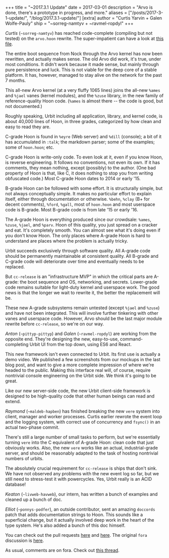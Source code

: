 +++
title = "~2017.3.1 Update"
date = 2017-03-01
description = "Arvo is done, there's a prototype in progress, and more."
aliases = ["/posts/2017-3-1-update/", "/blog/2017.3.1-update/"]
[extra]
author = "Curtis Yarvin + Galen Wolfe-Pauly"
ship = "~sorreg-namtyv + ~ravmel-ropdyl"
+++

*Curtis* (`~sorreg-namtyv`) has reached code-complete (compiling but not tested) on
the `arvo.hoon` rewrite.  The super-impatient can have a look at
[this file](https://github.com/cgyarvin/arvo/blob/revere-ivory/sys/parv.hoon).

The entire boot sequence from Nock through the Arvo kernel has now been rewritten,
and actually makes sense.  The old Arvo did work, it's true, under most
conditions.  It didn't work because it made sense, but mainly through pure
persistence and luck.  This is not viable for the deep core of a stable platform.
It has, however, managed to stay alive on the network for the past 7 months.

This all-new Arvo kernel (at a very fluffy 1065 lines) joins the all-new `%ames`
and `%jael` vanes (kernel modules), and the `%zuse` library, in the new family of
reference-quality Hoon code.  (`%ames` is almost there -- the code is good, but not
documented.)

Roughly speaking, Urbit including all application, library, and kernel code, is
about 40,000 lines of Hoon, in three grades, categorized by how clean and easy to
read they are.

C-grade Hoon is found in `%eyre` (Web server) and `%dill` (console); a bit of it
has accumulated in `:talk`; the markdown parser; some of the examples; some of
`hoon.hoon`; etc.

C-grade Hoon is write-only code.  To even look at it, even if you know Hoon, is
reverse engineering.  It follows no conventions, not even its own.  If it has
comments, they mean nothing, except (possibly) to the author.  (One bad property of
Hoon is that, like C, it does nothing to stop you from writing obfuscated code.)
Most C-grade Hoon dates to 2014 or early '15.

B-grade Hoon can be followed with some effort.  It is structurally simple, but not
always conceptually simple.  It makes no particular effort to explain itself,
either through documentation or otherwise.  `%behn`, `%clay` (B+ for decent
comments), `%ford`, `%gall`, most of `hoon.hoon` and most userspace code is
B-grade.  Most B-grade code is from late '15 or early '16.

The A-grade Hoon is everything produced since our crowdsale: `%ames`, `%zuse`,
`%jael`, and `%parv`.  Hoon of this quality, you just spread on a cracker and eat.
It's completely smooth.  You can almost see what it's doing even if you don't know
Hoon.  The only places where A-grade Hoon is hard to understand are places where
the problem is actually tricky.

Urbit succeeds exclusively through software quality.  All A-grade code should be
permanently maintainable at consistent quality.  All B-grade and C-grade code will
deteriorate over time and eventually needs to be replaced.

But `cc-release` is an "infrastructure MVP" in which the critical parts are
A-grade: the boot sequence and OS, networking, and secrets.  Lower-grade code
remains suitable for light-duty kernel and userspace work.  The good news is that
the longer we wait to rewrite it, the better the replacement will be.

These new A-grade subsystems remain untested (except `%jael` and `%zuse`) and have
not been integrated.  This will involve further tinkering with other vanes and
userspace code.  However, Arvo should be the last major module rewrite before
`cc-release`, so we're on our way.

*Anton* (`~pittyp-pittyp`) and *Galen* (`~ravmel-ropdyl`) are working from the
opposite end.  They're designing the new, easy-to-use, command-completing Urbit UI
from the top down, using ES6 and React.

This new framework isn't even connected to Urbit.  Its first use is actually a demo
video.  We published a few screenshots from our mockups in the last blog post, and
want to give a more complete impression of where we're headed to the public.
Making this interface real will, of course, require nontrivial console engineering
on the Urbit side.  We think it's going to be great.

Like our new server-side code, the new Urbit client-side framework is designed to
be high-quality code that other human beings can read and extend.

*Raymond* (`~maldeb-hapben`) has finished breaking the new `vere` system into
client, manager and worker processes.  Curtis earlier rewrote the event loop and
the logging system, with correct use of concurrency and `fsync()` in an actual
two-phase commit.

There's still a large number of small tasks to perform, but we're essentially
turning `vere` into the C equivalent of A-grade Hoon: clean code that just
obviously works.  Also, the new `vere` works like an actual, industrial-grade
server, and should be reasonably adapted to the task of hosting nontrivial numbers
of urbits.

The absolutely crucial requirement for `cc-release` is ships that don't sink.  We
have not observed any problems with the new event log so far, but we still need to
stress-test it with powercycles.  Yes, Urbit really is an ACID database!

*Keaton* (`~livweb-havweb`), our intern, has written a bunch of examples and
cleaned up a bunch of doc.

*Elliot* (`~ponnys-podfer`), an outside contributor, sent an amazing `doccords`
patch that adds documentation strings to Hoon.  This sounds like a superficial
change, but it actually involved deep work in the heart of the type system.  He's
also added a bunch of this doc himself.

You can check out the pull requests [here](https://github.com/urbit/arvo/pull/353)
and [here](https://github.com/urbit/arvo/pull/356).  The original `fora`
discussion is [here](http://urbit.org/fora/posts/~2017.1.16..06.08.17..ae0f~/).

As usual, comments are on fora.  Check out
[this thread](http://urbit.org/fora/posts/~2017.3.1..22.06.50..bf2a~/).
